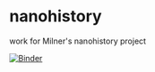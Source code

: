 # nanohistory
work for Milner's nanohistory project

[![Binder](https://mybinder.org/badge_logo.svg)](https://mybinder.org/v2/gh/shawngraham/nanohistory/master)
